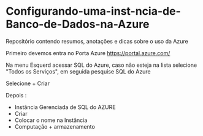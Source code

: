 # Configurando-uma-inst-ncia-de-Banco-de-Dados-na-Azure
Repositório contendo resumos, anotações e dicas sobre o uso da Azure


Primeiro devemos entra no Porta Azure 
https://portal.azure.com/

Na menu Esquerd acessar SQL do Azure, caso não esteja na lista selecione "Todos os Serviços", em seguida pesquise SQL do Azure

Selecione + Criar

Depois :
- Instância Gerenciada de SQL do AZURE 
- Criar
- Colocar o nome na Instância
- Computação + armazenamento
